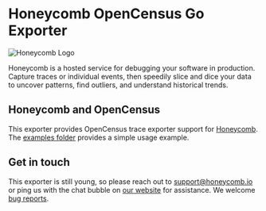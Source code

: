 # Honeycomb OpenCensus Go Exporter

![Honeycomb Logo](https://github.com/honeycombio/opencensus-exporter/tree/master/static/honeycomb-logo.png)

Honeycomb is a hosted service for debugging your software in production. Capture traces or individual events, then speedily slice and dice your data to uncover patterns, find outliers, and understand historical trends.

## Honeycomb and OpenCensus

This exporter provides OpenCensus trace exporter support for [Honeycomb](www.honeycomb.io). The [examples folder](https://github.com/honeycombio/opencensus-exporter/tree/master/example) provides a simple usage example.

## Get in touch

This exporter is still young, so please reach out to [support@honeycomb.io](mailto:support@honeycomb.io) or ping us with the chat bubble on [our website](https://www.honeycomb.io) for assistance. We welcome [bug reports](https://github.com/honeycombio/opencensus-exporter/issues).
